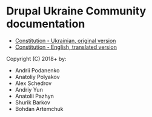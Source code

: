 # Drupal Ukraine Community documentation

* [Constitution - Ukrainian, original version](constitution.md)
* [Constitution - English, translated version](constitution.en.md)


 Copyright (C) 2018+ by:
 * Andrii Podanenko
 * Anatoliy Polyakov
 * Alex Schedrov
 * Andriy Yun
 * Anatolii Pazhyn
 * Shurik Barkov
 * Bohdan Artemchuk
